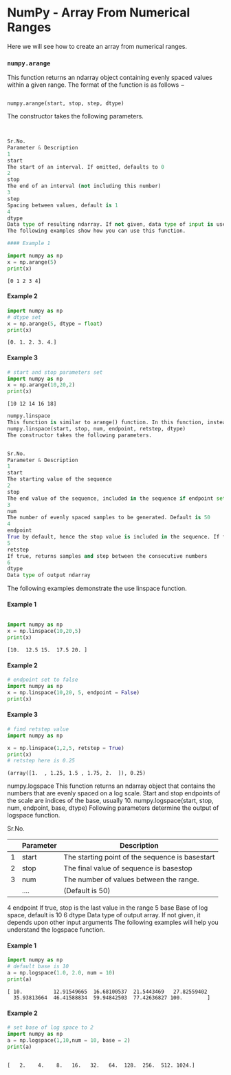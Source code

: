 
NumPy - Array From Numerical Ranges
=============================

Here we will see how to create an array from numerical ranges.

### ``numpy.arange``

This function returns an ndarray object containing evenly spaced values within a given range. 
The format of the function is as follows −

<pre><code>
numpy.arange(start, stop, step, dtype)
</code></pre>

The constructor takes the following parameters.


```python
 

Sr.No.
Parameter & Description
1
start
The start of an interval. If omitted, defaults to 0
2
stop
The end of an interval (not including this number)
3
step
Spacing between values, default is 1
4
dtype
Data type of resulting ndarray. If not given, data type of input is used
The following examples show how you can use this function.
```


```python
#### Example 1
```


```python
import numpy as np 
x = np.arange(5) 
print(x)
```

    [0 1 2 3 4]


#### Example 2


```python
import numpy as np 
# dtype set 
x = np.arange(5, dtype = float)
print(x)
```

    [0. 1. 2. 3. 4.]


#### Example 3


```python
# start and stop parameters set 
import numpy as np 
x = np.arange(10,20,2) 
print(x)
```

    [10 12 14 16 18]



```python
numpy.linspace
This function is similar to arange() function. In this function, instead of step size, the number of evenly spaced values between the interval is specified. The usage of this function is as follows −
numpy.linspace(start, stop, num, endpoint, retstep, dtype)
The constructor takes the following parameters.
```


```python

Sr.No.
Parameter & Description
1
start
The starting value of the sequence
2
stop
The end value of the sequence, included in the sequence if endpoint set to true
3
num
The number of evenly spaced samples to be generated. Default is 50
4
endpoint
True by default, hence the stop value is included in the sequence. If false, it is not included
5
retstep
If true, returns samples and step between the consecutive numbers
6
dtype
Data type of output ndarray
```

The following examples demonstrate the use linspace function.

#### Example 1


```python

import numpy as np 
x = np.linspace(10,20,5) 
print(x)
```

    [10.  12.5 15.  17.5 20. ]


#### Example 2


```python
# endpoint set to false 
import numpy as np 
x = np.linspace(10,20, 5, endpoint = False) 
print(x)

```

#### Example 3


```python
# find retstep value 
import numpy as np 

x = np.linspace(1,2,5, retstep = True) 
print(x) 
# retstep here is 0.25


```

    (array([1.  , 1.25, 1.5 , 1.75, 2.  ]), 0.25)


numpy.logspace
This function returns an ndarray object that contains the numbers that are evenly spaced on a log scale. Start and stop endpoints of the scale are indices of the base, usually 10.
numpy.logspace(start, stop, num, endpoint, base, dtype)
Following parameters determine the output of logspace function.

Sr.No.

|   |Parameter | Description|
|---|------|-------|
| 1 | start|  The starting point of the sequence is basestart |
| 2 | stop | The final value of sequence is basestop|
| 3 | num  | The number of values between the range. |
|   | .... |(Default is 50)|

4
endpoint
If true, stop is the last value in the range
5
base
Base of log space, default is 10
6
dtype
Data type of output array. If not given, it depends upon other input arguments
The following examples will help you understand the logspace function.

#### Example 1


```python
import numpy as np 
# default base is 10 
a = np.logspace(1.0, 2.0, num = 10) 
print(a)
```

    [ 10.          12.91549665  16.68100537  21.5443469   27.82559402
      35.93813664  46.41588834  59.94842503  77.42636827 100.        ]


#### Example 2


```python
# set base of log space to 2 
import numpy as np 
a = np.logspace(1,10,num = 10, base = 2) 
print(a)



```

    [   2.    4.    8.   16.   32.   64.  128.  256.  512. 1024.]

